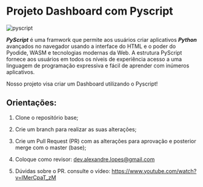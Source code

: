# Projeto Dashboard com Pyscript

![pyscript](https://github.com/dev-alexandre-lopes/curso_python/assets/64049906/91c40a36-adba-4b44-9869-6d6f83a16c2a)

**_PyScript_** é uma framwork que permite aos usuários criar aplicativos **_Python_** avançados no navegador usando a interface do HTML e o poder do Pyodide, WASM e tecnologias modernas da Web. A estrutura PyScript fornece aos usuários em todos os níveis de experiência acesso a uma linguagem de programação expressiva e fácil de aprender com inúmeros aplicativos.

Nosso projeto visa criar um Dashboard utilizando o Pyscript! 

## Orientações:

1) Clone o repositório base;

2) Crie um branch para realizar as suas alterações;

3) Crie um Pull Request (PR) com as alterações para aprovação e posterior merge com o master (base);

4) Coloque como revisor: dev.alexandre.lopes@gmail.com

5) Dúvidas sobre o PR. consulte o vídeo: https://www.youtube.com/watch?v=IMerCpaT_zM

